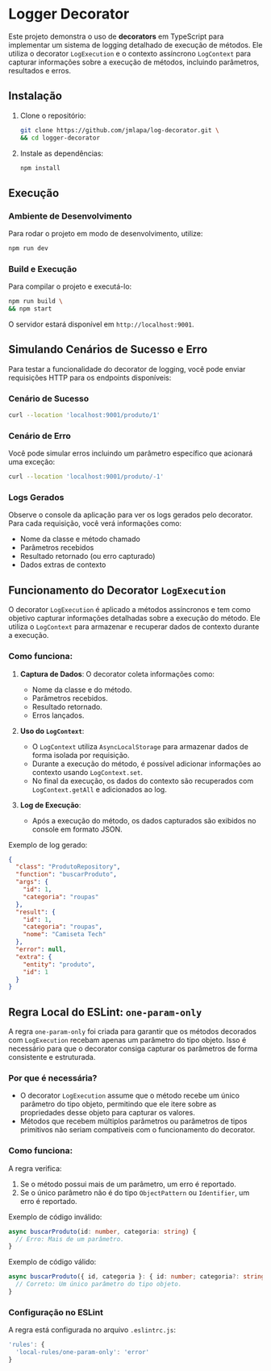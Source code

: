 # Logger Decorator

Este projeto demonstra o uso de **decorators** em TypeScript para implementar um sistema de logging detalhado de execução de métodos. Ele utiliza o decorator `LogExecution` e o contexto assíncrono `LogContext` para capturar informações sobre a execução de métodos, incluindo parâmetros, resultados e erros.

## Instalação

1. Clone o repositório:
   ```bash
   git clone https://github.com/jmlapa/log-decorator.git \
   && cd logger-decorator
   ```

2. Instale as dependências:
   ```bash
   npm install
   ```

## Execução

### Ambiente de Desenvolvimento

Para rodar o projeto em modo de desenvolvimento, utilize:
```bash
npm run dev
```

### Build e Execução

Para compilar o projeto e executá-lo:
```bash
npm run build \
&& npm start
```

O servidor estará disponível em `http://localhost:9001`.

## Simulando Cenários de Sucesso e Erro

Para testar a funcionalidade do decorator de logging, você pode enviar requisições HTTP para os endpoints disponíveis:

### Cenário de Sucesso

```bash
curl --location 'localhost:9001/produto/1'
```

### Cenário de Erro

Você pode simular erros incluindo um parâmetro específico que acionará uma exceção:

```bash
curl --location 'localhost:9001/produto/-1'
```

### Logs Gerados

Observe o console da aplicação para ver os logs gerados pelo decorator. Para cada requisição, você verá informações como:

- Nome da classe e método chamado
- Parâmetros recebidos
- Resultado retornado (ou erro capturado)
- Dados extras de contexto

## Funcionamento do Decorator `LogExecution`

O decorator `LogExecution` é aplicado a métodos assíncronos e tem como objetivo capturar informações detalhadas sobre a execução do método. Ele utiliza o `LogContext` para armazenar e recuperar dados de contexto durante a execução.

### Como funciona:

1. **Captura de Dados**: O decorator coleta informações como:
   - Nome da classe e do método.
   - Parâmetros recebidos.
   - Resultado retornado.
   - Erros lançados.

2. **Uso do `LogContext`**:
   - O `LogContext` utiliza `AsyncLocalStorage` para armazenar dados de forma isolada por requisição.
   - Durante a execução do método, é possível adicionar informações ao contexto usando `LogContext.set`.
   - No final da execução, os dados do contexto são recuperados com `LogContext.getAll` e adicionados ao log.

3. **Log de Execução**:
   - Após a execução do método, os dados capturados são exibidos no console em formato JSON.

Exemplo de log gerado:
```json
{
  "class": "ProdutoRepository",
  "function": "buscarProduto",
  "args": {
    "id": 1,
    "categoria": "roupas"
  },
  "result": {
    "id": 1,
    "categoria": "roupas",
    "nome": "Camiseta Tech"
  },
  "error": null,
  "extra": {
    "entity": "produto",
    "id": 1
  }
}
```

## Regra Local do ESLint: `one-param-only`

A regra `one-param-only` foi criada para garantir que os métodos decorados com `LogExecution` recebam apenas um parâmetro do tipo objeto. Isso é necessário para que o decorator consiga capturar os parâmetros de forma consistente e estruturada.

### Por que é necessária?

- O decorator `LogExecution` assume que o método recebe um único parâmetro do tipo objeto, permitindo que ele itere sobre as propriedades desse objeto para capturar os valores.
- Métodos que recebem múltiplos parâmetros ou parâmetros de tipos primitivos não seriam compatíveis com o funcionamento do decorator.

### Como funciona:

A regra verifica:
1. Se o método possui mais de um parâmetro, um erro é reportado.
2. Se o único parâmetro não é do tipo `ObjectPattern` ou `Identifier`, um erro é reportado.

Exemplo de código inválido:
```typescript
async buscarProduto(id: number, categoria: string) {
  // Erro: Mais de um parâmetro.
}
```

Exemplo de código válido:
```typescript
async buscarProduto({ id, categoria }: { id: number; categoria?: string }) {
  // Correto: Um único parâmetro do tipo objeto.
}
```

### Configuração no ESLint

A regra está configurada no arquivo `.eslintrc.js`:
```javascript
'rules': {
  'local-rules/one-param-only': 'error'
}
```